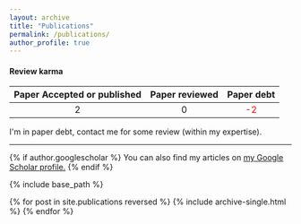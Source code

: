```yaml
---
layout: archive
title: "Publications"
permalink: /publications/
author_profile: true
---
```


#### Review karma

| Paper Accepted or published   | Paper reviewed     | Paper debt                               |
| :---------------------------: | :----------------: | :--------------------------------------: |
|               2               |         0          |   <span style="color:red"> -2 </span>    |

I'm in paper debt, contact me for some review (within my expertise).

----

{% if author.googlescholar %}
  You can also find my articles on <u><a href="{{author.googlescholar}}">my Google Scholar profile</a>.</u>
{% endif %}

{% include base_path %}

{% for post in site.publications reversed %}
  {% include archive-single.html %}
{% endfor %}
